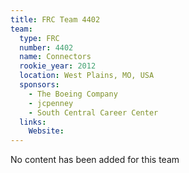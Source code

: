 ```yaml
---
title: FRC Team 4402
team:
  type: FRC
  number: 4402
  name: Connectors
  rookie_year: 2012
  location: West Plains, MO, USA
  sponsors:
    - The Boeing Company
    - jcpenney
    - South Central Career Center
  links:
    Website: 
---
```

No content has been added for this team